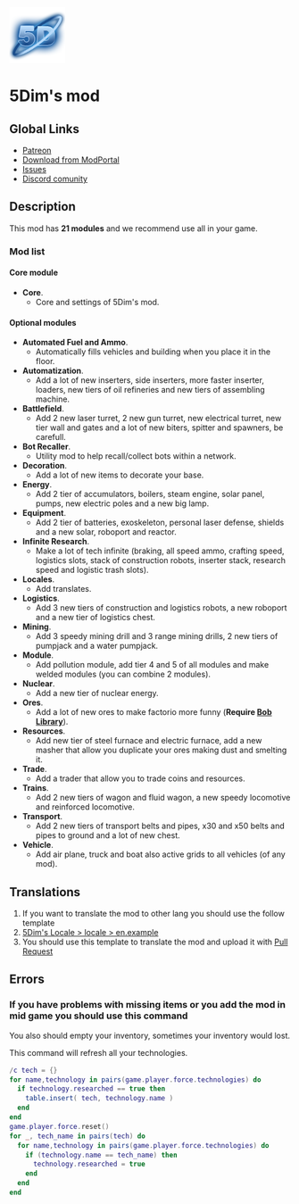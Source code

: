 ![logo](logo.png)

# **5Dim's mod**

## **Global Links**

- [Patreon](https://www.patreon.com/5Dim)
- [Download from ModPortal](https://mods.factorio.com/mods/McGuten)
- [Issues](https://github.com/McGuten/5DimsFactorioMods/issues)
- [Discord comunity](https://discord.gg/CTEMFd9)

## Description

This mod has **21 modules** and we recommend use all in your game.

### Mod list
#### Core module
  - **Core**.
    - Core and settings of 5Dim's mod.

#### Optional modules
  - **Automated Fuel and Ammo**.
    - Automatically fills vehicles and building when you place it in the floor.
  - **Automatization**.
    - Add a lot of new inserters, side inserters, more faster inserter, loaders, new tiers of oil refineries and new tiers of assembling machine.
  - **Battlefield**.
    - Add 2 new laser turret, 2 new gun turret, new electrical turret, new tier wall and gates and a lot of new biters, spitter and spawners, be carefull.
  - **Bot Recaller**.
    - Utility mod to help recall/collect bots within a network.
  - **Decoration**.
    - Add a lot of new items to decorate your base.
  - **Energy**.
    - Add 2 tier of accumulators, boilers, steam engine, solar panel, pumps, new electric poles and a new big lamp.
  - **Equipment**.
    - Add 2 tier of batteries, exoskeleton, personal laser defense, shields and a new solar, roboport and reactor.
  - **Infinite Research**.
    - Make a lot of tech infinite (braking, all speed ammo, crafting speed, logistics slots, stack of construction robots, inserter stack, research speed and logistic trash slots).
  - **Locales**.
    - Add translates.
  - **Logistics**.
    - Add 3 new tiers of construction and logistics robots, a new roboport and a new tier of logistics chest.
  - **Mining**.
    - Add 3 speedy mining drill and 3 range mining drills, 2 new tiers of pumpjack and a water pumpjack.
  - **Module**.
    - Add pollution module, add tier 4 and 5 of all modules and make welded modules (you can combine 2 modules).
  - **Nuclear**.
    - Add a new tier of nuclear energy.
  - **Ores**.
    - Add a lot of new ores to make factorio more funny (**Require [Bob Library](https://mods.factorio.com/mod/boblibrary)**).
  - **Resources**.
    - Add new tier of steel furnace and electric furnace, add a new masher that allow you duplicate your ores making dust and smelting it.
  - **Trade**.
    - Add a trader that allow you to trade coins and resources.
  - **Trains**.
    - Add 2 new tiers of wagon and fluid wagon, a new speedy locomotive and reinforced locomotive.
  - **Transport**.
    - Add 2 new tiers of transport belts and pipes, x30 and x50 belts and pipes to ground and a lot of new chest.
  - **Vehicle**.
    - Add air plane, truck and boat also active grids to all vehicles (of any mod).


## Translations
1. If you want to translate the mod to other lang you should use the follow template
2. [5Dim's Locale > locale > en.example](Factorio%200.16.X/5dim_locale_0.16.6/locale/en.example)
3. You should use this template to translate the mod and upload it with [Pull Request](https://github.com/McGuten/5DimsFactorioMods/pulls)

## Errors

### **If you have problems with missing items or you add the mod in mid game you should use this command**
You also should empty your inventory, sometimes your inventory would lost.

This command will refresh all your technologies.
```lua
/c tech = {}
for name,technology in pairs(game.player.force.technologies) do
  if technology.researched == true then
    table.insert( tech, technology.name )
  end
end
game.player.force.reset()
for _, tech_name in pairs(tech) do
  for name,technology in pairs(game.player.force.technologies) do
    if (technology.name == tech_name) then
      technology.researched = true
    end
  end
end
```
